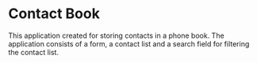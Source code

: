 # Contact Book

This  application created  for storing contacts in a phone book. The application consists of a form, a contact list and a search field for filtering the contact list.